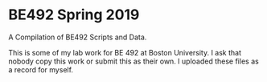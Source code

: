 # BE492 Spring 2019
A Compilation of BE492 Scripts and Data.

This is some of my lab work for BE 492 at Boston University. I ask that nobody copy this work or submit this as their own. I uploaded these files as a record for myself.
